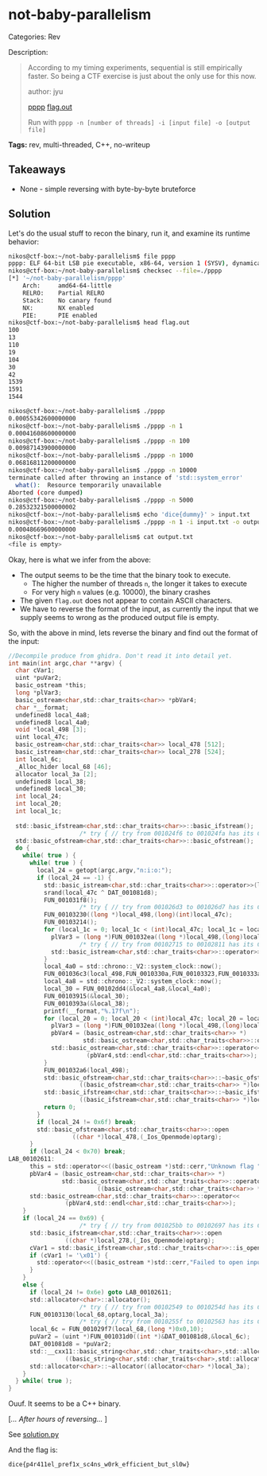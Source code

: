 # not-baby-parallelism

Categories: Rev

Description:
> According to my timing experiments, sequential is still empirically faster. So being a CTF exercise is just about the only use for this now.
> 
>author: jyu
>
>[pppp](src/pppp) [flag.out](src/flag.out)
>
> Run with `pppp -n [number of threads] -i [input file] -o [output file]`

**Tags:** rev, multi-threaded, C++, no-writeup

## Takeaways

* None - simple reversing with byte-by-byte bruteforce

## Solution

Let's do the usual stuff to recon the binary, run it, and examine its runtime behavior:

```bash
nikos@ctf-box:~/not-baby-parallelism$ file pppp
pppp: ELF 64-bit LSB pie executable, x86-64, version 1 (SYSV), dynamically linked, interpreter /lib64/ld-linux-x86-64.so.2, BuildID[sha1]=0dd37e51f91b0376cf5dc1ebc830c643a08ec133, for GNU/Linux 3.2.0, stripped
nikos@ctf-box:~/not-baby-parallelism$ checksec --file=./pppp
[*] '~/not-baby-parallelism/pppp'
    Arch:     amd64-64-little
    RELRO:    Partial RELRO
    Stack:    No canary found
    NX:       NX enabled
    PIE:      PIE enabled
nikos@ctf-box:~/not-baby-parallelism$ head flag.out
100
13
110
19
104
30
42
1539
1591
1544

nikos@ctf-box:~/not-baby-parallelism$ ./pppp
0.00055342600000000
nikos@ctf-box:~/not-baby-parallelism$ ./pppp -n 1
0.00041608600000000
nikos@ctf-box:~/not-baby-parallelism$ ./pppp -n 100
0.00987143900000000
nikos@ctf-box:~/not-baby-parallelism$ ./pppp -n 1000
0.06816811200000000
nikos@ctf-box:~/not-baby-parallelism$ ./pppp -n 10000
terminate called after throwing an instance of 'std::system_error'
  what():  Resource temporarily unavailable
Aborted (core dumped)
nikos@ctf-box:~/not-baby-parallelism$ ./pppp -n 5000
0.28532321500000002
nikos@ctf-box:~/not-baby-parallelism$ echo 'dice{dummy}' > input.txt
nikos@ctf-box:~/not-baby-parallelism$ ./pppp -n 1 -i input.txt -o output.txt
0.00048669600000000
nikos@ctf-box:~/not-baby-parallelism$ cat output.txt
<file is empty>
```

Okay, here is what we infer from the above:

* The output seems to be the time that the binary took to execute.
  * The higher the number of threads `n`, the longer it takes to execute
  * For very high `n` values (e.g. 10000), the binary crashes
* The given `flag.out` does not appear to contain ASCII characters.
* We have to reverse the format of the input, as currently the input that we supply seems to wrong as the produced output file is empty.

So, with the above in mind, lets reverse the binary and find out the format of the input:

```c
//Decompile produce from ghidra. Don't read it into detail yet.
int main(int argc,char **argv) {
  char cVar1;
  uint *puVar2;
  basic_ostream *this;
  long *plVar3;
  basic_ostream<char,std::char_traits<char>> *pbVar4;
  char *__format;
  undefined8 local_4a8;
  undefined8 local_4a0;
  void *local_498 [3];
  uint local_47c;
  basic_ostream<char,std::char_traits<char>> local_478 [512];
  basic_istream<char,std::char_traits<char>> local_278 [524];
  int local_6c;
  _Alloc_hider local_68 [46];
  allocator local_3a [2];
  undefined8 local_38;
  undefined8 local_30;
  int local_24;
  int local_20;
  int local_1c;
  
  std::basic_ifstream<char,std::char_traits<char>>::basic_ifstream();
                    /* try { // try from 001024f6 to 001024fa has its CatchHandler @ 001028b2 */
  std::basic_ofstream<char,std::char_traits<char>>::basic_ofstream();
  do {
    while( true ) {
      while( true ) {
        local_24 = getopt(argc,argv,"n:i:o:");
        if (local_24 == -1) {
          std::basic_istream<char,std::char_traits<char>>::operator>>(local_278,(int *)&local_47c);
          srand(local_47c ^ DAT_001081d8);
          FUN_001031f8();
                    /* try { // try from 001026d3 to 001026d7 has its CatchHandler @ 00102879 */
          FUN_00103230((long *)local_498,(long)(int)local_47c);
          FUN_00103214();
          for (local_1c = 0; local_1c < (int)local_47c; local_1c = local_1c + 1) {
            plVar3 = (long *)FUN_001032ea((long *)local_498,(long)local_1c);
                    /* try { // try from 00102715 to 00102811 has its CatchHandler @ 0010288a */
            std::basic_istream<char,std::char_traits<char>>::operator>>(local_278,plVar3);
          }
          local_4a0 = std::chrono::_V2::system_clock::now();
          FUN_001036c3(local_498,FUN_0010330a,FUN_00103323,FUN_0010333a);
          local_4a8 = std::chrono::_V2::system_clock::now();
          local_30 = FUN_00102dd4(&local_4a8,&local_4a0);
          FUN_00103915(&local_30);
          FUN_0010393a(&local_38);
          printf(__format,"%.17f\n");
          for (local_20 = 0; local_20 < (int)local_47c; local_20 = local_20 + 1) {
            plVar3 = (long *)FUN_001032ea((long *)local_498,(long)local_20);
            pbVar4 = (basic_ostream<char,std::char_traits<char>> *)
                     std::basic_ostream<char,std::char_traits<char>>::operator<<(local_478,*plVar3);
            std::basic_ostream<char,std::char_traits<char>>::operator<<
                      (pbVar4,std::endl<char,std::char_traits<char>>);
          }
          FUN_001032a6(local_498);
          std::basic_ofstream<char,std::char_traits<char>>::~basic_ofstream
                    ((basic_ofstream<char,std::char_traits<char>> *)local_478);
          std::basic_ifstream<char,std::char_traits<char>>::~basic_ifstream
                    ((basic_ifstream<char,std::char_traits<char>> *)local_278);
          return 0;
        }
        if (local_24 != 0x6f) break;
        std::basic_ofstream<char,std::char_traits<char>>::open
                  ((char *)local_478,(_Ios_Openmode)optarg);
      }
      if (local_24 < 0x70) break;
LAB_00102611:
      this = std::operator<<((basic_ostream *)std::cerr,"Unknown flag ");
      pbVar4 = (basic_ostream<char,std::char_traits<char>> *)
               std::basic_ostream<char,std::char_traits<char>>::operator<<
                         ((basic_ostream<char,std::char_traits<char>> *)this,local_24);
      std::basic_ostream<char,std::char_traits<char>>::operator<<
                (pbVar4,std::endl<char,std::char_traits<char>>);
    }
    if (local_24 == 0x69) {
                    /* try { // try from 001025bb to 00102697 has its CatchHandler @ 0010289e */
      std::basic_ifstream<char,std::char_traits<char>>::open
                ((char *)local_278,(_Ios_Openmode)optarg);
      cVar1 = std::basic_ifstream<char,std::char_traits<char>>::is_open();
      if (cVar1 != '\x01') {
        std::operator<<((basic_ostream *)std::cerr,"Failed to open input file\n");
      }
    }
    else {
      if (local_24 != 0x6e) goto LAB_00102611;
      std::allocator<char>::allocator();
                    /* try { // try from 00102549 to 0010254d has its CatchHandler @ 00102868 */
      FUN_00103130(local_68,optarg,local_3a);
                    /* try { // try from 0010255f to 00102563 has its CatchHandler @ 00102857 */
      local_6c = FUN_001029f7(local_68,(long *)0x0,10);
      puVar2 = (uint *)FUN_001031d0((int *)&DAT_001081d8,&local_6c);
      DAT_001081d8 = *puVar2;
      std::__cxx11::basic_string<char,std::char_traits<char>,std::allocator<char>>::~basic_string
                ((basic_string<char,std::char_traits<char>,std::allocator<char>> *)local_68);
      std::allocator<char>::~allocator((allocator<char> *)local_3a);
    }
  } while( true );
}
```

Ouuf. It seems to be a C++ binary.

[*... After hours of reversing...* ]

See [solution.py](solution.py)

And the flag is:

`dice{p4r411el_pref1x_sc4ns_w0rk_efficient_but_sl0w}`
